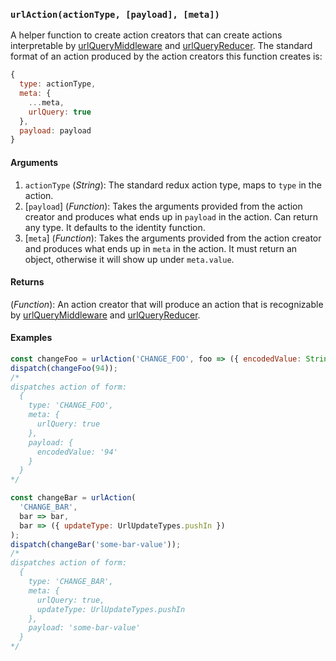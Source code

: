 ### `urlAction(actionType, [payload], [meta])`

A helper function to create action creators that can create actions interpretable by [urlQueryMiddleware](urlQueryMiddleware.md) and [urlQueryReducer](urlQueryReducer.md). The standard format of an action produced by the action creators this function creates is:

```js
{
  type: actionType,
  meta: {
    ...meta,
    urlQuery: true
  },
  payload: payload
}
```


#### Arguments

1. `actionType` (*String*): The standard redux action type, maps to `type` in the action.
1. [`payload`] (*Function*): Takes the arguments provided from the action creator and produces what ends up in `payload` in the action. Can return any type. It defaults to the identity function.
1. [`meta`] (*Function*): Takes the arguments provided from the action creator and produces what ends up in  `meta` in the action. It must return an object, otherwise it will show up under `meta.value`.

#### Returns

(*Function*): An action creator that will produce an action that is recognizable by [urlQueryMiddleware](urlQueryMiddleware.md) and [urlQueryReducer](urlQueryReducer.md).

#### Examples

```js
const changeFoo = urlAction('CHANGE_FOO', foo => ({ encodedValue: String(foo) }));
dispatch(changeFoo(94));
/*
dispatches action of form:
  {
    type: 'CHANGE_FOO',
    meta: {
      urlQuery: true
    },
    payload: {
      encodedValue: '94'
    }
  }
*/
```

```js
const changeBar = urlAction(
  'CHANGE_BAR',
  bar => bar,
  bar => ({ updateType: UrlUpdateTypes.pushIn })
);
dispatch(changeBar('some-bar-value'));
/*
dispatches action of form:
  {
    type: 'CHANGE_BAR',
    meta: {
      urlQuery: true,
      updateType: UrlUpdateTypes.pushIn
    },
    payload: 'some-bar-value'
  }
*/
```
